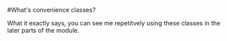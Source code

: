 #What's convenience classes?

What it exactly says, you can see me repetitvely using these classes in the later parts of the module.
